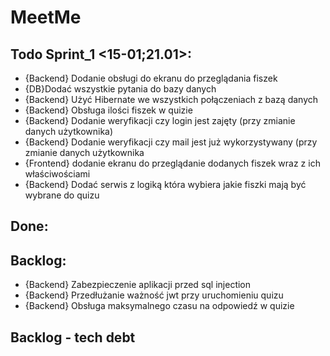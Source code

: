 # MeetMe


## Todo Sprint_1 <15-01;21.01>:
- {Backend} Dodanie obsługi do ekranu do przeglądania fiszek
- {DB}Dodać wszystkie pytania do bazy danych
- {Backend} Użyć Hibernate we wszystkich połączeniach z bazą danych
- {Backend} Obsługa ilości fiszek w quizie
- {Backend} Dodanie weryfikacji czy login jest zajęty (przy zmianie danych użytkownika)
- {Backend} Dodanie weryfikacji czy mail jest już wykorzystywany (przy zmianie danych użytkownika
- {Frontend} dodanie ekranu do przeglądanie dodanych fiszek wraz z ich właściwościami
- {Backend} Dodać serwis z logiką która wybiera jakie fiszki mają być wybrane do quizu

## Done:


## Backlog:
- {Backend} Zabezpieczenie aplikacji przed sql injection
- {Backend} Przedłużanie ważność jwt przy uruchomieniu quizu
- {Backend} Obsługa maksymalnego czasu na odpowiedź w quizie

## Backlog - tech debt
